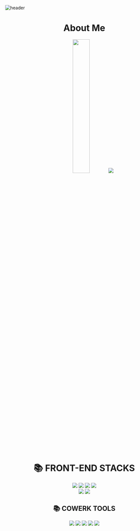 ![header](https://capsule-render.vercel.app/api?type=waving&color=auto&height=200&section=header&text=Hi%20👋%20I'm%20Eunnnnnnnn&fontSize=50&animation=twinkling&text-color=black)
<div align="center">
  
# About Me
<a href="s"><img src="https://github-readme-stats.vercel.app/api?username=eunnnnnnnn&theme=tokyonight&show_icons=true" width="33%" /></a>
<a href="s"><img src="https://github-readme-stats.vercel.app/api/top-langs/?username=eunnnnnnnn&exclude_repo=dkssud8150.github.io&layout=compact&theme=tokyonight" /></a>
<br>
<br>

# 📚 FRONT-END STACKS
  <img src="https://img.shields.io/badge/html5-E34F26?style=for-the-badge&logo=html5&logoColor=white"> 
  <img src="https://img.shields.io/badge/css-1572B6?style=for-the-badge&logo=css3&logoColor=white"> 
  <img src="https://img.shields.io/badge/javascript-F7DF1E?style=for-the-badge&logo=javascript&logoColor=black">
  <img src="https://img.shields.io/badge/react-61DAFB?style=for-the-badge&logo=react&logoColor=black">
  <br>
  <img src="https://img.shields.io/badge/recoil-3474de?style=for-the-badge&logo=recoil&logoColor=white">
  <img src="https://img.shields.io/badge/styledcomponents-ff5588?style=for-the-badge&logo=styledcomponents&logoColor=black">
<br>

## 📚 COWERK TOOLS
  <img src="https://img.shields.io/badge/github-181717?style=for-the-badge&logo=github&logoColor=white">
  <img src="https://img.shields.io/badge/git-F05032?style=for-the-badge&logo=git&logoColor=white">
  <img src="https://img.shields.io/badge/figma-f76c62?style=for-the-badge&logo=figma&logoColor=white">
  <img src="https://img.shields.io/badge/notion-000000?style=for-the-badge&logo=notion&logoColor=white">
  <img src="https://img.shields.io/badge/discord-5562ea?style=for-the-badge&logo=discord&logoColor=white">
<br>
</div>

<!--
**Eunnnnnnnn/Eunnnnnnnn** is a ✨ _special_ ✨ repository because its `README.md` (this file) appears on your GitHub profile.

Here are some ideas to get you started:

- 🔭 I’m currently working on ...
- 🌱 I’m currently learning ...
- 👯 I’m looking to collaborate on ...
- 🤔 I’m looking for help with ...
- 💬 Ask me about ...
- 📫 How to reach me: ...
- 😄 Pronouns: ...
- ⚡ Fun fact: ...
-->



